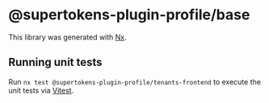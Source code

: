# @supertokens-plugin-profile/base

This library was generated with [Nx](https://nx.dev).

## Running unit tests

Run `nx test @supertokens-plugin-profile/tenants-frontend` to execute the unit tests via [Vitest](https://vitest.dev/).
